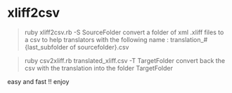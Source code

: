 # xliff2csv
> ruby xliff2csv.rb -S SourceFolder 
convert a folder of xml .xliff files to a csv to help translators
with the following name : translation_#{last_subfolder of sourcefolder}.csv

> ruby csv2xliff.rb translated_xliff.csv -T TargetFolder
convert back the csv with the translation into the folder TargetFolder

easy and fast !!
enjoy

